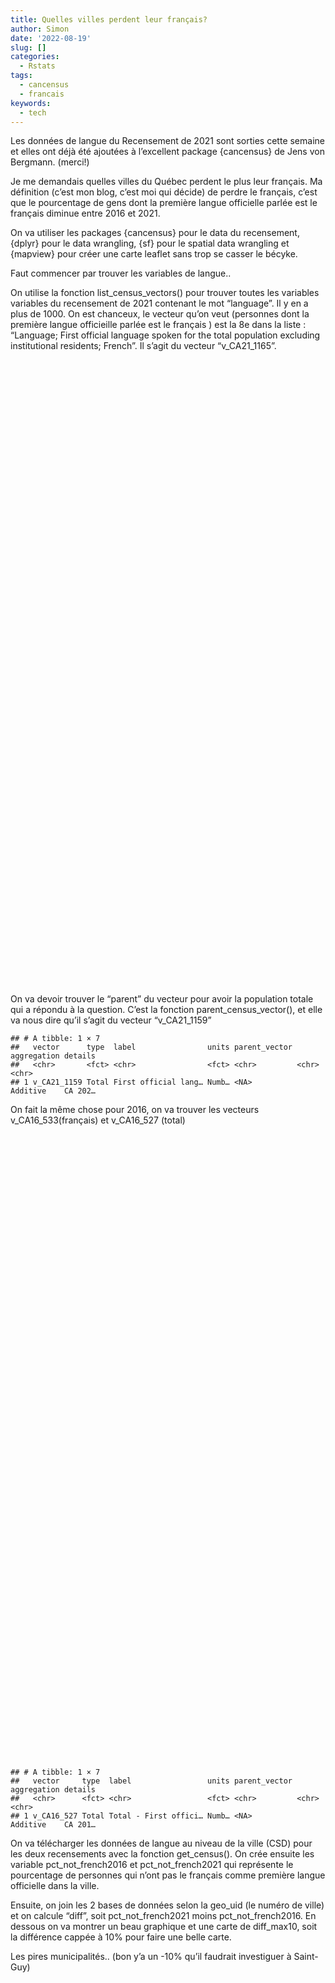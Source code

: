 ```yaml
---
title: Quelles villes perdent leur français?
author: Simon
date: '2022-08-19'
slug: []
categories:
  - Rstats
tags:
  - cancensus
  - francais
keywords:
  - tech
---
```







<script src="/rmarkdown-libs/htmlwidgets/htmlwidgets.js"></script>
<script src="/rmarkdown-libs/pymjs/pym.v1.js"></script>
<script src="/rmarkdown-libs/widgetframe-binding/widgetframe.js"></script>


<p>Les données de langue du Recensement de 2021 sont sorties cette semaine et elles ont déjà été ajoutées à l’excellent package {cancensus} de Jens von Bergmann. (merci!)</p>
<p>Je me demandais quelles villes du Québec perdent le plus leur français. Ma définition (c’est mon blog, c’est moi qui décide) de perdre le français, c’est que le pourcentage de gens dont la première langue officielle parlée est le français diminue entre 2016 et 2021.</p>
<p>On va utiliser les packages {cancensus} pour le data du recensement, {dplyr} pour le data wrangling, {sf} pour le spatial data wrangling et {mapview} pour créer une carte leaflet sans trop se casser le bécyke.</p>
<p>Faut commencer par trouver les variables de langue..</p>
<p>On utilise la fonction list_census_vectors() pour trouver toutes les variables variables du recensement de 2021 contenant le mot “language”. Il y en a plus de 1000. On est chanceux, le vecteur qu’on veut (personnes dont la première langue officieille parlée est le français ) est la 8e dans la liste : “Language; First official language spoken for the total population excluding institutional residents; French”. Il s’agit du vecteur “v_CA21_1165”.</p>
<div id="htmlwidget-1" style="width:100%;height:1000px;" class="widgetframe html-widget"></div>
<script type="application/json" data-for="htmlwidget-1">{"x":{"url":"/oldposts/2022-08-19-quelles-villes-perdent-leur-fran-ais/index.en-us_files/figure-html/widgets/widget_unnamed-chunk-1.html","options":{"xdomain":"*","allowfullscreen":false,"lazyload":false}},"evals":[],"jsHooks":[]}</script>
<p>On va devoir trouver le “parent” du vecteur pour avoir la population totale qui a répondu à la question. C’est la fonction parent_census_vector(), et elle va nous dire qu’il s’agit du vecteur “v_CA21_1159”</p>
<pre><code>## # A tibble: 1 × 7
##   vector      type  label                units parent_vector aggregation details
##   &lt;chr&gt;       &lt;fct&gt; &lt;chr&gt;                &lt;fct&gt; &lt;chr&gt;         &lt;chr&gt;       &lt;chr&gt;  
## 1 v_CA21_1159 Total First official lang… Numb… &lt;NA&gt;          Additive    CA 202…</code></pre>
<p>On fait la même chose pour 2016, on va trouver les vecteurs v_CA16_533(français) et v_CA16_527 (total)</p>
<div id="htmlwidget-2" style="width:100%;height:1000px;" class="widgetframe html-widget"></div>
<script type="application/json" data-for="htmlwidget-2">{"x":{"url":"/oldposts/2022-08-19-quelles-villes-perdent-leur-fran-ais/index.en-us_files/figure-html/widgets/widget_unnamed-chunk-3.html","options":{"xdomain":"*","allowfullscreen":false,"lazyload":false}},"evals":[],"jsHooks":[]}</script>
<pre><code>## # A tibble: 1 × 7
##   vector     type  label                 units parent_vector aggregation details
##   &lt;chr&gt;      &lt;fct&gt; &lt;chr&gt;                 &lt;fct&gt; &lt;chr&gt;         &lt;chr&gt;       &lt;chr&gt;  
## 1 v_CA16_527 Total Total - First offici… Numb… &lt;NA&gt;          Additive    CA 201…</code></pre>
<p>On va télécharger les données de langue au niveau de la ville (CSD) pour les deux recensements avec la fonction get_census(). On crée ensuite les variable pct_not_french2016 et pct_not_french2021 qui représente le pourcentage de personnes qui n’ont pas le français comme première langue officielle dans la ville.</p>
<p>Ensuite, on join les 2 bases de données selon la geo_uid (le numéro de ville) et on calcule “diff”, soit pct_not_french2021 moins pct_not_french2016. En dessous on va montrer un beau graphique et une carte de diff_max10, soit la différence cappée à 10% pour faire une belle carte.</p>
<p>Les pires municipalités..
(bon y’a un -10% qu’il faudrait investiguer à Saint-Guy)</p>
<div id="htmlwidget-3" style="width:100%;height:1000px;" class="widgetframe html-widget"></div>
<script type="application/json" data-for="htmlwidget-3">{"x":{"url":"/oldposts/2022-08-19-quelles-villes-perdent-leur-fran-ais/index.en-us_files/figure-html/widgets/widget_unnamed-chunk-6.html","options":{"xdomain":"*","allowfullscreen":false,"lazyload":false}},"evals":[],"jsHooks":[]}</script>
<p>La carte</p>
<div id="htmlwidget-4" style="width:100%;height:500px;" class="widgetframe html-widget"></div>
<script type="application/json" data-for="htmlwidget-4">{"x":{"url":"/oldposts/2022-08-19-quelles-villes-perdent-leur-fran-ais/index.en-us_files/figure-html/widgets/widget_unnamed-chunk-7.html","options":{"xdomain":"*","allowfullscreen":false,"lazyload":false}},"evals":[],"jsHooks":[]}</script>
